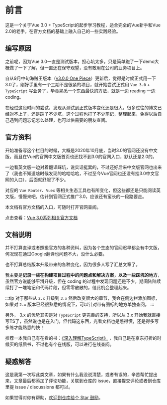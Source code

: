 # 前言

这是一个关于Vue 3.0 + TypeScript的起步学习教程，适合完全的Vue新手和Vue 2.0的老手，在官方文档的基础上融入自己的一些实践经验。

<ClientOnly>
  <vue3-logo />
</ClientOnly>

## 编写原因

之前呢，因为Vue 3.0一直是测试版本，担心坑太多，只是简单跑了一下demo大概做了一下了解，但一直还在保守观望，没有敢用在公司的业务项目上。

自从9月中旬海贼王版本（[v3.0.0 One Piece](https://github.com/vuejs/vue-next/releases/tag/v3.0.0)）更新后，觉得是时候正式用一下3.0了，刚好手里有一个工期不是很紧的项目，就开始尝试正式用 `Vue 3.0` + `TypeScript` 写业务了，毕竟熟悉一个东西最快的方法，就是一边 reading 一边 coding。

在经过这段时间的尝试，发现从测试到正式版本变化还是很大，很多过往的博文已经对不上了，还是踩了不少坑，这个过程也打了不少笔记，整理起来，免得以后自己遇到问题忘记怎么处理，也可以供需要的朋友查阅。

## 官方资料

开始准备写这个栏目的时候，大概是2020年10月底，当时3.0的官网还没有中文版，而且在Vue的官网中文版首页也还找不到3.0的官网入口，默认还是2.0的。

一边看英文版一边对着翻译踩坑，说实话挺累的，不过还好后来中文版官网也出来了（我也不知道啥时候发现的哈哈哈哈，不过至今Vue官网也还没有挂3.0中文官网的入口），后面就舒服了不少。

对应的 `Vue Router`、`Vuex` 等相关生态工具也有所变化，但这些都还是只能阅读英文版，慢慢来吧，估计到官网正式推广3.0，应该还有蛮长的一段路要走。

本文档有官方文档的入口，可随时打开官网查阅。

点击查看：[Vue 3.0系列相关官方文档](links.md#官方文档)

## 文档说明

并不打算直译或者照搬官方的各种资料，因为各个生态的官网迟早都会有中文版，何况现在通过Google翻译也问题不大，没什么必要。

也不打算总结版本升级带来的各种变化，因为很多人写了汇总文章了。

我主要是**记录一些在构建项目过程中的问题点和解决方案，以及一些踩坑的地方**，虽然官方说能够平滑升级，但在 coding 的过程中发现问题还是不少，期间陆陆续续打了一堆笔记和代码片段，但零零散散的，借此机会整理起来。

:::tip
对于那些从 `2.x` 升级到 `3.x` 然后改变很大的章节，我会在侧边栏添加<i class="sidebar__icon--default sidebar__icon--new"></i>图标，如果对 `2.x` 版本已经很熟悉的情况下，可以针对带有<i class="sidebar__icon--default sidebar__icon--new"></i>图标的地方单独查阅。
:::

另外， 3.x 的优势其实是对 `TypeScript` 更完善的支持，所以从 3.x 开始我就直接写TS了，虽然说也是在入门，但代码这东西，光看文档也是憋得慌，还是得多写多练才能熟悉的快！

推荐一本我自己有在看的书：[《深入理解TypeScript》](https://jkchao.github.io/typescript-book-chinese/) ，我自己是在京东打折的时候买的纸质书，不过也有个在线版，可以进行在线查阅。

## 疑惑解答

这是我第一次写此类文章，如果有什么我没说清楚，或者有误的，辛苦帮忙提出来，文章最后都添加了评论功能，关联到仓库的 issue，直接提交评论或者到仓库里提 issue / discussions 都可以。

如果觉得对你有帮助，[欢迎到仓库给个 Star 鼓励](https://github.com/chengpeiquan/learning-vue3)。